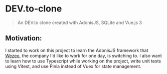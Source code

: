 # DEV.to-clone

> An DEV.to clone created with AdonisJS, SQLite and Vue.js 3

## Motivation:
I started to work on this project to learn the AdonisJS framework that [Wezeo](https://wezeo.com/), the company I'd like to work for one day, is switching to. I also want to learn how to use Typescript while working on the project, write unit tests using Vitest, and use Pinia instead of Vuex for state management. 